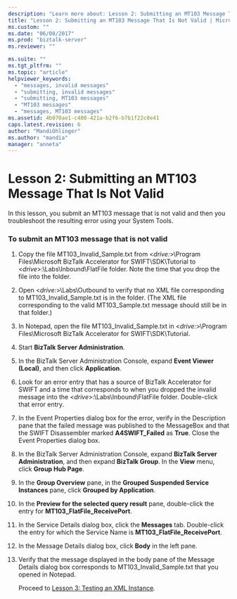 ```yaml
---
description: "Learn more about: Lesson 2: Submitting an MT103 Message That Is Not Valid"
title: "Lesson 2: Submitting an MT103 Message That Is Not Valid | Microsoft Docs"
ms.custom: ""
ms.date: "06/08/2017"
ms.prod: "biztalk-server"
ms.reviewer: ""

ms.suite: ""
ms.tgt_pltfrm: ""
ms.topic: "article"
helpviewer_keywords: 
  - "messages, invalid messages"
  - "submitting, invalid messages"
  - "submitting, MT103 messages"
  - "MT103 messages"
  - "messages, MT103 messages"
ms.assetid: 4b070ae1-c400-421a-b2f6-b7b1f22c0e41
caps.latest.revision: 6
author: "MandiOhlinger"
ms.author: "mandia"
manager: "anneta"
---
```

# Lesson 2: Submitting an MT103 Message That Is Not Valid
In this lesson, you submit an MT103 message that is not valid and then you troubleshoot the resulting error using your System Tools.  
  
### To submit an MT103 message that is not valid  
  
1. Copy the file MT103_Invalid_Sample.txt from \<*drive:*\>\Program Files\Microsoft BizTalk Accelerator for SWIFT\SDK\Tutorial to \<*drive*\>:\Labs\Inbound\FlatFile folder. Note the time that you drop the file into the folder.  
  
2. Open \<*drive:*\>\Labs\Outbound to verify that no XML file corresponding to MT103_Invalid_Sample.txt is in the folder. (The XML file corresponding to the valid MT103_Sample.txt message should still be in that folder.)  
  
3. In Notepad, open the file MT103_Invalid_Sample.txt in \<*drive:*\>\Program Files\Microsoft BizTalk Accelerator for SWIFT\SDK\Tutorial.  
  
4. Start **BizTalk Server Administration**.  
  
5. In the BizTalk Server Administration Console, expand **Event Viewer (Local)**, and then click **Application**.  
  
6. Look for an error entry that has a source of BizTalk Accelerator for SWIFT and a time that corresponds to when you dropped the invalid message into the \<*drive*\>:\Labs\Inbound\FlatFile folder. Double-click that error entry.  
  
7. In the Event Properties dialog box for the error, verify in the Description pane that the failed message was published to the MessageBox and that the SWIFT Disassembler marked **A4SWIFT_Failed** as **True**. Close the Event Properties dialog box.  
  
8. In the BizTalk Server Administration Console, expand **BizTalk Server Administration**, and then expand **BizTalk Group**. In the **View** menu, click **Group Hub Page**.  
  
9. In the **Group Overview** pane, in the **Grouped Suspended Service Instances** pane, click **Grouped by Application**.  
  
10. In the **Preview for the selected query result** pane, double-click the entry for **MT103_FlatFile_ReceivePort**.  
  
11. In the Service Details dialog box, click the **Messages** tab. Double-click the entry for which the Service Name is **MT103_FlatFile_ReceivePort**.  
  
12. In the Message Details dialog box, click **Body** in the left pane.  
  
13. Verify that the message displayed in the body pane of the Message Details dialog box corresponds to MT103_Invalid_Sample.txt that you opened in Notepad.  
  
    Proceed to [Lesson 3: Testing an XML Instance](../../adapters-and-accelerators/accelerator-swift/lesson-3-testing-an-xml-instance.md).

